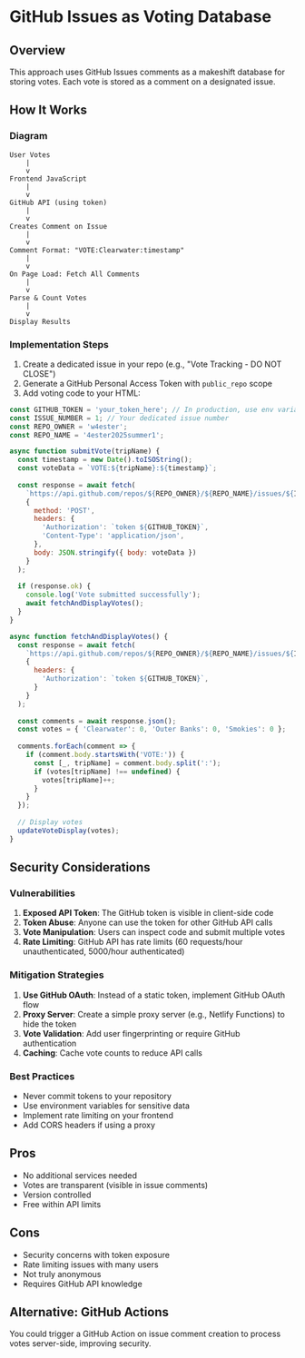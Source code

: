 # GitHub Issues as Voting Database

## Overview
This approach uses GitHub Issues comments as a makeshift database for storing votes. Each vote is stored as a comment on a designated issue.

## How It Works

### Diagram
```
User Votes
    |
    v
Frontend JavaScript
    |
    v
GitHub API (using token)
    |
    v
Creates Comment on Issue
    |
    v
Comment Format: "VOTE:Clearwater:timestamp"
    |
    v
On Page Load: Fetch All Comments
    |
    v
Parse & Count Votes
    |
    v
Display Results
```

### Implementation Steps

1. Create a dedicated issue in your repo (e.g., "Vote Tracking - DO NOT CLOSE")
2. Generate a GitHub Personal Access Token with `public_repo` scope
3. Add voting code to your HTML:

```javascript
const GITHUB_TOKEN = 'your_token_here'; // In production, use env variable
const ISSUE_NUMBER = 1; // Your dedicated issue number
const REPO_OWNER = 'w4ester';
const REPO_NAME = '4ester2025summer1';

async function submitVote(tripName) {
  const timestamp = new Date().toISOString();
  const voteData = `VOTE:${tripName}:${timestamp}`;
  
  const response = await fetch(
    `https://api.github.com/repos/${REPO_OWNER}/${REPO_NAME}/issues/${ISSUE_NUMBER}/comments`,
    {
      method: 'POST',
      headers: {
        'Authorization': `token ${GITHUB_TOKEN}`,
        'Content-Type': 'application/json',
      },
      body: JSON.stringify({ body: voteData })
    }
  );
  
  if (response.ok) {
    console.log('Vote submitted successfully');
    await fetchAndDisplayVotes();
  }
}

async function fetchAndDisplayVotes() {
  const response = await fetch(
    `https://api.github.com/repos/${REPO_OWNER}/${REPO_NAME}/issues/${ISSUE_NUMBER}/comments`,
    {
      headers: {
        'Authorization': `token ${GITHUB_TOKEN}`,
      }
    }
  );
  
  const comments = await response.json();
  const votes = { 'Clearwater': 0, 'Outer Banks': 0, 'Smokies': 0 };
  
  comments.forEach(comment => {
    if (comment.body.startsWith('VOTE:')) {
      const [_, tripName] = comment.body.split(':');
      if (votes[tripName] !== undefined) {
        votes[tripName]++;
      }
    }
  });
  
  // Display votes
  updateVoteDisplay(votes);
}
```

## Security Considerations

### Vulnerabilities
1. **Exposed API Token**: The GitHub token is visible in client-side code
2. **Token Abuse**: Anyone can use the token for other GitHub API calls
3. **Vote Manipulation**: Users can inspect code and submit multiple votes
4. **Rate Limiting**: GitHub API has rate limits (60 requests/hour unauthenticated, 5000/hour authenticated)

### Mitigation Strategies
1. **Use GitHub OAuth**: Instead of a static token, implement GitHub OAuth flow
2. **Proxy Server**: Create a simple proxy server (e.g., Netlify Functions) to hide the token
3. **Vote Validation**: Add user fingerprinting or require GitHub authentication
4. **Caching**: Cache vote counts to reduce API calls

### Best Practices
- Never commit tokens to your repository
- Use environment variables for sensitive data
- Implement rate limiting on your frontend
- Add CORS headers if using a proxy

## Pros
- No additional services needed
- Votes are transparent (visible in issue comments)
- Version controlled
- Free within API limits

## Cons
- Security concerns with token exposure
- Rate limiting issues with many users
- Not truly anonymous
- Requires GitHub API knowledge

## Alternative: GitHub Actions
You could trigger a GitHub Action on issue comment creation to process votes server-side, improving security.